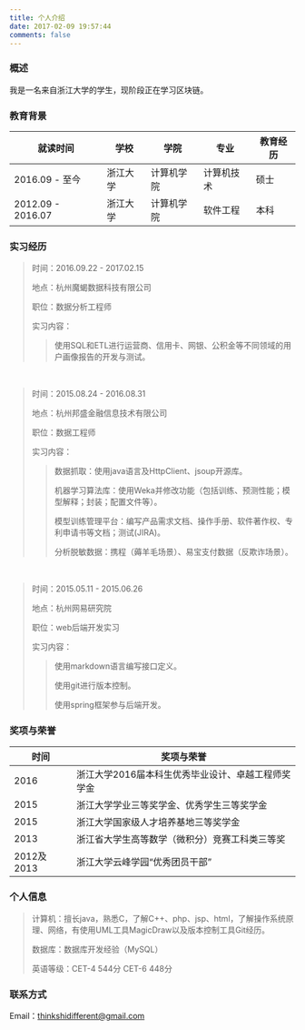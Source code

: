 ```yaml
---
title: 个人介绍
date: 2017-02-09 19:57:44
comments: false
---
```


### 概述

我是一名来自浙江大学的学生，现阶段正在学习区块链。

### 教育背景

就读时间 | 学校 | 学院 | 专业 | 教育经历
--- | --- | --- | --- | ---
2016.09 - 至今  | 浙江大学 | 计算机学院 | 计算机技术 | 硕士
2012.09 - 2016.07  | 浙江大学 | 计算机学院 | 软件工程 | 本科

### 实习经历

> 时间：2016.09.22 - 2017.02.15
>
> 地点：杭州魔蝎数据科技有限公司
>
> 职位：数据分析工程师
>
>实习内容：
>
>>使用SQL和ETL进行运营商、信用卡、网银、公积金等不同领域的用户画像报告的开发与测试。

<br />

> 时间：2015.08.24 - 2016.08.31
>
> 地点：杭州邦盛金融信息技术有限公司
>
> 职位：数据工程师
>
>实习内容：
>
>>数据抓取：使用java语言及HttpClient、jsoup开源库。
>>
>>机器学习算法库：使用Weka并修改功能（包括训练、预测性能；模型解释；封装；配置文件等）。
>>
>>模型训练管理平台：编写产品需求文档、操作手册、软件著作权、专利申请书等文档；测试(JIRA)。
>>
>>分析脱敏数据：携程（薅羊毛场景）、易宝支付数据（反欺诈场景）。 

<br />

> 时间：2015.05.11 - 2015.06.26
>
> 地点：杭州网易研究院
>
> 职位：web后端开发实习
>
>实习内容：
>
>>使用markdown语言编写接口定义。
>>
>>使用git进行版本控制。
>>
>>使用spring框架参与后端开发。

### 奖项与荣誉
时间 | 奖项与荣誉
--- | ---
2016 | 浙江大学2016届本科生优秀毕业设计、卓越工程师奖学金
2015 | 浙江大学学业三等奖学金、优秀学生三等奖学金
2015 | 浙江大学国家级人才培养基地三等奖学金
2013 | 浙江省大学生高等数学（微积分）竞赛工科类三等奖
2012及2013 | 浙江大学云峰学园“优秀团员干部”

### 个人信息

>计算机：擅长java，熟悉C，了解C++、php、jsp、html，了解操作系统原理、网络，有使用UML工具MagicDraw以及版本控制工具Git经历。
>
>数据库：数据库开发经验（MySQL） 
>
>英语等级：CET-4 544分  CET-6 448分

### 联系方式

Email：thinkshidifferent@gmail.com

